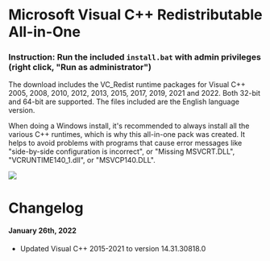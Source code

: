# Microsoft Visual C++ Redistributable All-in-One

### Instruction: Run the included `install.bat` with admin privileges (right click, "Run as administrator")

The download includes the VC_Redist runtime packages for Visual C++ 2005, 2008, 2010, 2012, 2013, 2015, 2017, 2019, 2021 and 2022. Both 32-bit and 64-bit are supported. The files included are the English language version.

When doing a Windows install, it's recommended to always install all the various C++ runtimes, which is why this all-in-one pack was created. It helps to avoid problems with programs that cause error messages like "side-by-side configuration is incorrect", or "Missing MSVCRT.DLL", "VCRUNTIME140_1.dll", or "MSVCP140.DLL".

<img src="https://raw.githubusercontent.com/nguyendang-dat/cpp-redistributable-AIO/main/img/files.png">

# Changelog
#### January 26th, 2022
* Updated Visual C++ 2015-2021 to version 14.31.30818.0

